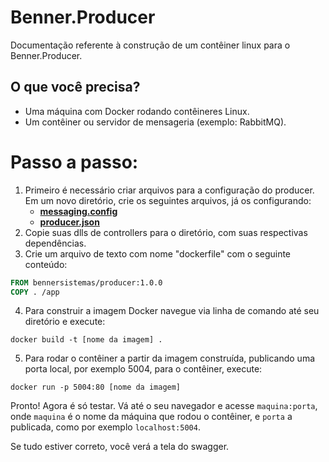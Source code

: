 
# Benner.Producer
Documentação referente à construção de um contêiner linux para o Benner.Producer.

## O que você precisa?
- Uma máquina com Docker rodando contêineres Linux.
- Um contêiner ou servidor de mensageria (exemplo: RabbitMQ).

# Passo a passo:
 1. Primeiro é necessário criar arquivos para a configuração do producer. Em um novo diretório, crie os seguintes arquivos, já os configurando:
    - [**messaging.config**](LEIAME.md#configurão-dos-serviços)
    - [**producer.json**](PRODUCER_CONFIGURATION.md#producer.json)
   2. Copie suas dlls de controllers para o diretório, com suas respectivas dependências.
   3. Crie um arquivo de texto com nome "dockerfile" com o seguinte conteúdo:
```dockerfile
FROM bennersistemas/producer:1.0.0
COPY . /app
```
 4. Para construir a imagem Docker navegue via linha de comando até seu diretório e execute:
```shell
docker build -t [nome da imagem] .
```
 5. Para rodar o contêiner a partir da imagem construída, publicando uma porta local, por exemplo 5004, para o contêiner, execute:
```shell
docker run -p 5004:80 [nome da imagem]
```

Pronto! Agora é só testar. Vá até o seu navegador e acesse `maquina:porta`, onde `maquina` é o nome da máquina que rodou o contêiner, e `porta` a publicada, como por exemplo `localhost:5004`.

Se tudo estiver correto, você verá a tela do swagger.
